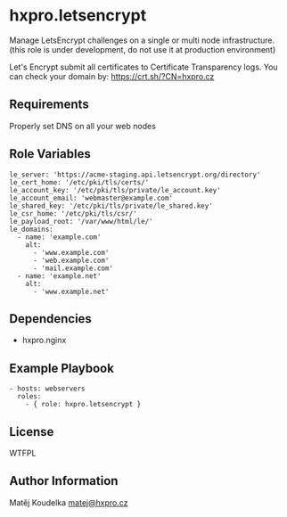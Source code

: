 hxpro.letsencrypt
=================

Manage LetsEncrypt challenges on a single or multi node infrastructure.
(this role is under development, do not use it at production environment)

Let's Encrypt submit all certificates to Certificate Transparency logs.
You can check your domain by: https://crt.sh/?CN=hxpro.cz

Requirements
------------

Properly set DNS on all your web nodes

Role Variables
--------------

```
le_server: 'https://acme-staging.api.letsencrypt.org/directory'
le_cert_home: '/etc/pki/tls/certs/'
le_account_key: '/etc/pki/tls/private/le_account.key'
le_account_email: 'webmaster@example.com'
le_shared_key: '/etc/pki/tls/private/le_shared.key'
le_csr_home: '/etc/pki/tls/csr/'
le_payload_root: '/var/www/html/le/'
le_domains:
  - name: 'example.com'
    alt:
      - 'www.example.com'
      - 'web.example.com'
      - 'mail.example.com'
  - name: 'example.net'
    alt:
      - 'www.example.net'
```

Dependencies
------------

 - hxpro.nginx

Example Playbook
----------------

    - hosts: webservers
      roles:
        - { role: hxpro.letsencrypt }

License
-------

WTFPL

Author Information
------------------

Matěj Koudelka <matej@hxpro.cz>

